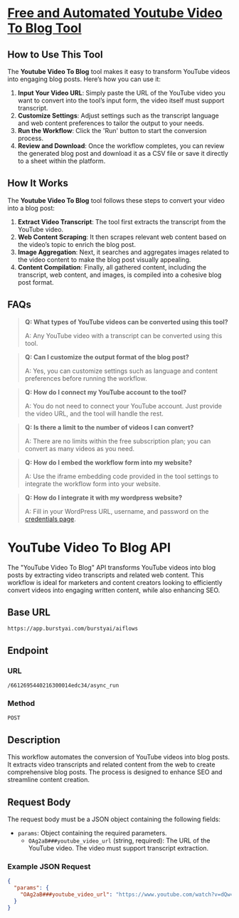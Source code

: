 # [Free and Automated Youtube Video To Blog Tool](https://burstyai.com)

## How to Use This Tool

The **Youtube Video To Blog** tool makes it easy to transform YouTube videos into engaging blog posts. Here’s how you can use it:

1. **Input Your Video URL**: Simply paste the URL of the YouTube video you want to convert into the tool’s input form, the video itself must support transcript.
2. **Customize Settings**: Adjust settings such as the transcript language and web content preferences to tailor the output to your needs.
3. **Run the Workflow**: Click the 'Run' button to start the conversion process.
4. **Review and Download**: Once the workflow completes, you can review the generated blog post and download it as a CSV file or save it directly to a sheet within the platform.

## How It Works

The **Youtube Video To Blog** tool follows these steps to convert your video into a blog post:

1. **Extract Video Transcript**: The tool first extracts the transcript from the YouTube video.
2. **Web Content Scraping**: It then scrapes relevant web content based on the video’s topic to enrich the blog post.
3. **Image Aggregation**: Next, it searches and aggregates images related to the video content to make the blog post visually appealing.
4. **Content Compilation**: Finally, all gathered content, including the transcript, web content, and images, is compiled into a cohesive blog post format.

## FAQs

> **Q: What types of YouTube videos can be converted using this tool?**
>
> A: Any YouTube video with a transcript can be converted using this tool.

> **Q: Can I customize the output format of the blog post?**
>
> A: Yes, you can customize settings such as language and content preferences before running the workflow.

> **Q: How do I connect my YouTube account to the tool?**
>
> A: You do not need to connect your YouTube account. Just provide the video URL, and the tool will handle the rest.

> **Q: Is there a limit to the number of videos I can convert?**
>
> A: There are no limits within the free subscription plan; you can convert as many videos as you need.

> **Q: How do I embed the workflow form into my website?**
>
> A: Use the iframe embedding code provided in the tool settings to integrate the workflow form into your website.

> **Q: How do I integrate it with my wordpress website?**
>
> A: Fill in your WordPress URL, username, and password on the [credentials page](https://app.burstyai.com/user/api-key).

# YouTube Video To Blog API

The "YouTube Video To Blog" API transforms YouTube videos into blog posts by extracting video transcripts and related web content. This workflow is ideal for marketers and content creators looking to efficiently convert videos into engaging written content, while also enhancing SEO.

## Base URL

`https://app.burstyai.com/burstyai/aiflows`

## Endpoint

### URL
`/6612695440216300014edc34/async_run`

### Method
`POST`

## Description

This workflow automates the conversion of YouTube videos into blog posts. It extracts video transcripts and related content from the web to create comprehensive blog posts. The process is designed to enhance SEO and streamline content creation.

## Request Body

The request body must be a JSON object containing the following fields:

- `params`: Object containing the required parameters.
  - `OAg2aB###youtube_video_url` (string, required): The URL of the YouTube video. The video must support transcript extraction.

### Example JSON Request

```json
{
  "params": {
    "OAg2aB###youtube_video_url": "https://www.youtube.com/watch?v=dQw4w9WgXcQ"
  }
}
